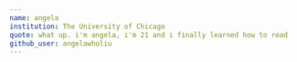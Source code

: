 ```yaml
---
name: angela
institution: The University of Chicago
quote: what up. i'm angela, i'm 21 and i finally learned how to read
github_user: angelawholiu
---
```

